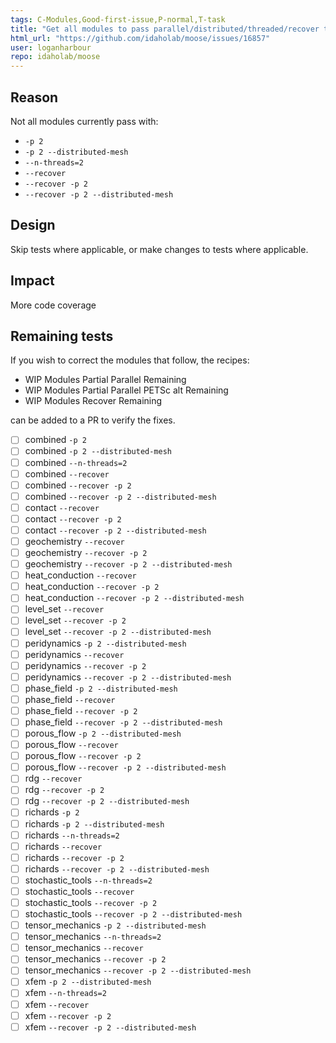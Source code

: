 ```yaml
---
tags: C-Modules,Good-first-issue,P-normal,T-task
title: "Get all modules to pass parallel/distributed/threaded/recover tests"
html_url: "https://github.com/idaholab/moose/issues/16857"
user: loganharbour
repo: idaholab/moose
---
```


## Reason
Not all modules currently pass with:
- `-p 2`
- `-p 2 --distributed-mesh`
- `--n-threads=2`
- `--recover`
- `--recover -p 2`
- `--recover -p 2 --distributed-mesh`

## Design
Skip tests where applicable, or make changes to tests where applicable.

## Impact
More code coverage

## Remaining tests

If you wish to correct the modules that follow, the recipes:
- WIP Modules Partial Parallel Remaining
- WIP Modules Partial Parallel PETSc alt Remaining
- WIP Modules Recover Remaining 

can be added to a PR to verify the fixes.

- [ ] combined `-p 2`
- [ ] combined `-p 2 --distributed-mesh`
- [ ] combined `--n-threads=2`
- [ ] combined `--recover`
- [ ] combined `--recover -p 2`
- [ ] combined `--recover -p 2 --distributed-mesh`
- [ ] contact `--recover`
- [ ] contact `--recover -p 2`
- [ ] contact `--recover -p 2 --distributed-mesh`
- [ ] geochemistry `--recover`
- [ ] geochemistry `--recover -p 2`
- [ ] geochemistry `--recover -p 2 --distributed-mesh`
- [ ] heat_conduction `--recover`
- [ ] heat_conduction `--recover -p 2`
- [ ] heat_conduction `--recover -p 2 --distributed-mesh`
- [ ] level_set `--recover`
- [ ] level_set `--recover -p 2`
- [ ] level_set `--recover -p 2 --distributed-mesh`
- [ ] peridynamics `-p 2 --distributed-mesh`
- [ ] peridynamics `--recover`
- [ ] peridynamics `--recover -p 2`
- [ ] peridynamics `--recover -p 2 --distributed-mesh`
- [ ] phase_field `-p 2 --distributed-mesh`
- [ ] phase_field `--recover`
- [ ] phase_field `--recover -p 2`
- [ ] phase_field `--recover -p 2 --distributed-mesh`
- [ ] porous_flow `-p 2 --distributed-mesh`
- [ ] porous_flow `--recover`
- [ ] porous_flow `--recover -p 2`
- [ ] porous_flow `--recover -p 2 --distributed-mesh`
- [ ] rdg `--recover`
- [ ] rdg `--recover -p 2`
- [ ] rdg `--recover -p 2 --distributed-mesh`
- [ ] richards `-p 2`
- [ ] richards `-p 2 --distributed-mesh`
- [ ] richards `--n-threads=2`
- [ ] richards `--recover`
- [ ] richards `--recover -p 2`
- [ ] richards `--recover -p 2 --distributed-mesh`
- [ ] stochastic_tools `--n-threads=2`
- [ ] stochastic_tools `--recover`
- [ ] stochastic_tools `--recover -p 2`
- [ ] stochastic_tools `--recover -p 2 --distributed-mesh`
- [ ] tensor_mechanics `-p 2 --distributed-mesh`
- [ ] tensor_mechanics `--n-threads=2`
- [ ] tensor_mechanics `--recover`
- [ ] tensor_mechanics `--recover -p 2`
- [ ] tensor_mechanics `--recover -p 2 --distributed-mesh`
- [ ] xfem `-p 2 --distributed-mesh`
- [ ] xfem `--n-threads=2`
- [ ] xfem `--recover`
- [ ] xfem `--recover -p 2`
- [ ] xfem `--recover -p 2 --distributed-mesh`

